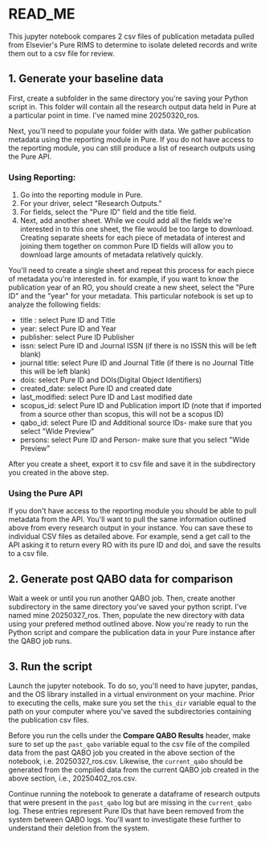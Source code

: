 # READ_ME
This jupyter notebook compares 2 csv files of publication metadata pulled from Elsevier's Pure RIMS to determine to isolate deleted records and write them out to a csv file for review. 

## 1. Generate your baseline data 

First, create a subfolder in the same directory you're saving your Python script in. This folder will contain all the research output data held in Pure at a particular point in time. I've named mine 20250320_ros. 

Next, you'll need to populate your folder with data. We gather publication metadata using the reporting module in Pure. If you do not have access to the reporting module, you can still produce a list of research outputs using the Pure API. 

### Using Reporting: 
1. Go into the reporting module in Pure. 
2. For your driver, select "Research Outputs."
3. For fields, select the "Pure ID" field and the title field. 
4. Next, add another sheet. While we could add all the fields we're interested in to this one sheet, the file would be too large to download. Creating separate sheets for each piece of metadata of interest and joining them together on common Pure ID fields will allow you to download large amounts of metadata relatively quickly. 

You'll need to create a single sheet and repeat this process for each piece of metadata you're interested in. for example, if you want to know the publication year of an RO, you should create a new sheet, select the "Pure ID" and the "year" for your metadata. This particular notebook is set up to analyze the following fields: 
- title : select Pure ID and Title
- year: select Pure ID and Year
- publisher: select Pure ID Publisher
- issn: select Pure ID and Journal ISSN (if there is no ISSN this will be left blank)
- journal title: select Pure ID and Journal Title (if there is no Journal Title this will be left blank)
- dois: select Pure ID and DOIs(Digital Object Identifiers)
- created_date: select Pure ID and created date
- last_modified: select Pure ID and Last modified date
- scopus_id: select Pure ID and Publication import ID (note that if imported from a source other than scopus, this will not be a scopus ID)
- qabo_id: select Pure ID and Additional source IDs- make sure that you select "Wide Preview" 
- persons: select Pure ID and Person- make sure that you select "Wide Preview"

After you create a sheet, export it to csv file and save it in the subdirectory you created in the above step. 

###  Using the Pure API 

If you don't have access to the reporting module you should be able to pull metadata from the API. You'll want to pull the same information outlined above from every research output in your instance. You can save these to individual CSV files as detailed above. For example, send a get call to the API asking it to return every RO with its pure ID and doi, and save the results to a csv file. 

## 2. Generate post QABO data for comparison
 
Wait a week or until you run another QABO job. Then, create another subdirectory in the same directory you've saved your python script. I've named mine 20250327_ros. Then, populate the new directory with data using your prefered method outlined above. Now you're ready to run the Python script and compare the publication data in your Pure instance after the QABO job runs. 

## 3. Run the script 

Launch the jupyter notebook. To do so, you'll need to have jupyter, pandas, and the OS library installed in a virtual environment on your machine. Prior to executing the cells, make sure you set the `this_dir` variable equal to the path on your computer where you've saved the subdirectories containing the publication csv files. 

Before you run the cells under the **Compare QABO Results** header, make sure to set up the `past_qabo` variable equal to the csv file of the compiled data from the past QABO job you created in the above section of the notebook, i.e. 20250327_ros.csv. Likewise, the `current_qabo` should be generated from the compiled data from the current QABO job created in the above section, i.e., 20250402_ros.csv. 

Continue running the notebook to generate a dataframe of research outputs that were present in the `past_qabo` log but are missing in the `current_qabo` log. These entries represent Pure IDs that have been removed from the system between QABO logs. You'll want to investigate these further to understand their deletion from the system. 






